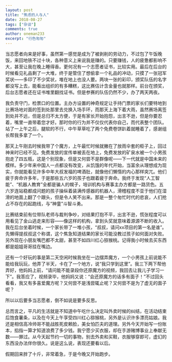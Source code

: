 ```yaml
---
layout: post
title: "焦虑的人与人"
date: 2018-08-27
tags: ["杂谈"]
comments: true
author: oneman233
excerpt: "行色匆匆"
---
```


当志愿者向来是好事，虽然第一感觉是成为了被剥削的劳动力，不过包了午饭晚饭，来回地铁不过十块，各种意义上来说我是赚的。只要赚钱，人的疲惫都影响不大，甚至让我在晚上睡得香。更何况有一个志愿者证书，比较实用。最后在后台的时候看见礼品剩了一大堆，终于是管住了想偷拿一个礼品的冲动，只摸了一张冠军奖状——多印了不少奖状，堆在地上也没人要。两块一张的彩印，颁奖队伍的名字都没写上去，能看出组织的有多糟糕，这比赛估计含金量也就那样。前台在颁奖，后台志愿者还在证书堆里翻找证书。但是参赛的队伍仍然不少，办了两天两夜。

我负责守门，检票口的位置。主办方设置的神奇规定让手持门票的家长们要特地到比赛场地对面的签到处那里去兑换入场手环，而那天上海下着大雨，虽然赛场离签到处并不远，但是总归不太方便，于是有家长开始抱怨，出言不逊，但是你要忍着，嘴里一直带着您才好。那时你的行为并不仅仅代表你自己，而代表整个团队。站了一上午之后，腿软的不行，中午草草吃了两个免费卷饼趴着就睡着了，感谢组长帮我多拿了一个。

那天上午刚去时候我带了个魔方，上午最忙时候就撇在了放雨伞套的柜子上，回过神来时已经不见。免费发放的宣传单被丢在地上，免费发放的矿泉水被一个小男孩抱走了四五瓶，这是个别现象，但是又何尝不是群像呢——下一代就是中国未来的模样。多少年来中国人一点都没有改变，从饥饿的年代开始，当富余从理想成为现实，你就能看见许多中年大叔发福的啤酒肚，就像他们懒惰的内心那样突兀。他们疲于奔命许多年，于是那些五六岁的孩子也跟着疲于奔命。我终于发现“人工智能”、“机器人教育”全都是骗人的幌子，培训机构与赛事主办方都是一路货色。五六岁连站稳都成问题的孩子操纵着装满传感器的机器人，滑稽程度不亚于他们在湿滑的地面上翻了个跟头，但是令人笑不出来。那是一整个匆忙时代的悲哀，人们抢占不存在的起跑线，与“神童”斗智斗勇。

比赛结束前有位带队老师与裁判争吵，对结果打抱不平，出言不逊，慌张程度可以用看见了金山逃走来形容——像这样的机构，拿到头奖就意味着源源不断的收入。我在后台坐着时候，一个家长带了一堆小孩，“叔叔，请问xx项目的第一名是谁”。先懒得提叔叔这个称谓，这个焦急知道结果的家长可能没教过孩子如何面对失败。另外现在小朋友嘴巴都不太甜，甚至不如四川红心猕猴桃。记得我小时候去买东西都是姐姐哥哥挂在嘴边。

还有一个好玩的事是第二天空闲时候我坐在一边摆弄魔方，一个小男孩上前说能不能给我玩玩，他弄了半天，卡在了一个地方，说“我只学到这里”。我三下两下帮他弄好，他妈妈上前，“请问能不能录段你还原魔方的视频，我回去让我儿子学习一下”。我答应了，视频录毕，他妈妈又说：“会还原魔方的话多有面子！”不过回头看看，我又有多喜爱魔方呢？又何尝不是浅尝辄止呢？又何尝不是为了虚无的面子呢？

所以以后要多当志愿者，倒不如说是要多反思。

总而言之，平凡的生活就是不知道中午吃什么决定叫外卖时候的纠结，在活动结束后饱食薯条，以及在今天上午享受四川红心猕猴桃，另外是认识许多漂亮姑娘。我还是相信高冷帅哥不能战胜死皮赖脸，美女怕匹夫的道理。另外今天开始写一份账本，掐指一算才知道浪费了多少钱。我宁愿少买衣服，却在手游赌博事业上奉献无数——罪过。从今天起节约一切的事物，别去外卖和买鞋，衣服够穿即可，虚幻的东西没办法伴你很久。说是这么说，表现还要看以后。

假期回来胖了十斤，非常着急，于是今晚又开始跑步。